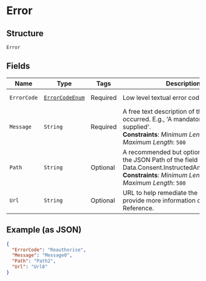 
# Error

## Structure

`Error`

## Fields

| Name | Type | Tags | Description | Getter | Setter |
|  --- | --- | --- | --- | --- | --- |
| `ErrorCode` | [`ErrorCodeEnum`](../../doc/models/error-code-enum.md) | Required | Low level textual error code. | ErrorCodeEnum getErrorCode() | setErrorCode(ErrorCodeEnum errorCode) |
| `Message` | `String` | Required | A free text description of the error that occurred. E.g., 'A mandatory field isn't supplied'.<br>**Constraints**: *Minimum Length*: `1`, *Maximum Length*: `500` | String getMessage() | setMessage(String message) |
| `Path` | `String` | Optional | A recommended but optional reference to the JSON Path of the field with error, e.g., Data.Consent.InstructedAmount.Currency<br>**Constraints**: *Minimum Length*: `1`, *Maximum Length*: `500` | String getPath() | setPath(String path) |
| `Url` | `String` | Optional | URL to help remediate the problem, provide more information or to API Reference. | String getUrl() | setUrl(String url) |

## Example (as JSON)

```json
{
  "ErrorCode": "Reauthorise",
  "Message": "Message0",
  "Path": "Path2",
  "Url": "Url8"
}
```

